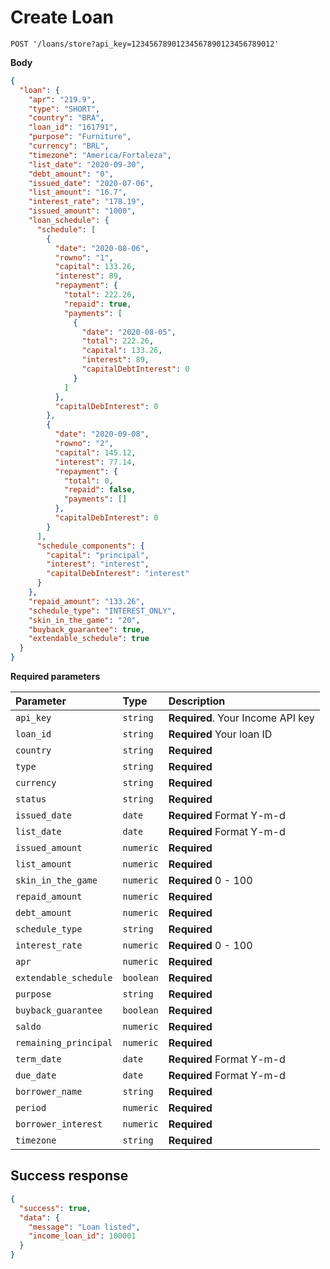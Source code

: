 # Create Loan

```http
POST '/loans/store?api_key=12345678901234567890123456789012'
```

**Body**

```json
{
  "loan": {
    "apr": "219.9",
    "type": "SHORT",
    "country": "BRA",
    "loan_id": "161791",
    "purpose": "Furniture",
    "currency": "BRL",
    "timezone": "America/Fortaleza",
    "list_date": "2020-09-30",
    "debt_amount": "0",
    "issued_date": "2020-07-06",
    "list_amount": "16.7",
    "interest_rate": "178.19",
    "issued_amount": "1000",
    "loan_schedule": {
      "schedule": [
        {
          "date": "2020-08-06",
          "rowno": "1",
          "capital": 133.26,
          "interest": 89,
          "repayment": {
            "total": 222.26,
            "repaid": true,
            "payments": [
              {
                "date": "2020-08-05",
                "total": 222.26,
                "capital": 133.26,
                "interest": 89,
                "capitalDebtInterest": 0
              }
            ]
          },
          "capitalDebInterest": 0
        },
        {
          "date": "2020-09-08",
          "rowno": "2",
          "capital": 145.12,
          "interest": 77.14,
          "repayment": {
            "total": 0,
            "repaid": false,
            "payments": []
          },
          "capitalDebInterest": 0
        }
      ],
      "schedule_components": {
        "capital": "principal",
        "interest": "interest",
        "capitalDebInterest": "interest"
      }
    },
    "repaid_amount": "133.26",
    "schedule_type": "INTEREST_ONLY",
    "skin_in_the_game": "20",
    "buyback_guarantee": true,
    "extendable_schedule": true
  }
}
```

**Required parameters**

| Parameter | Type | Description |
| :--- | :--- | :--- |
| `api_key` | `string` | **Required**. Your Income API key |
| `loan_id` | `string` | **Required** Your loan ID |,
| `country` | `string` | **Required** |,
| `type` | `string` | **Required** |,
| `currency` | `string` | **Required** |,
| `status` | `string` | **Required** |,
| `issued_date` | `date` | **Required** Format Y-m-d |,
| `list_date` | `date` | **Required** Format Y-m-d |,
| `issued_amount` | `numeric` | **Required** |,
| `list_amount` | `numeric` | **Required** |,
| `skin_in_the_game` | `numeric` | **Required** 0 - 100 |,
| `repaid_amount` | `numeric` | **Required** |,
| `debt_amount` | `numeric` | **Required** |,
| `schedule_type` | `string` | **Required** |,
| `interest_rate` | `numeric` | **Required** 0 - 100 |,
| `apr` | `numeric` | **Required** |,
| `extendable_schedule` | `boolean` | **Required** |,
| `purpose` | `string` | **Required** |,
| `buyback_guarantee` | `boolean` | **Required** |,
| `saldo` | `numeric` | **Required** |,
| `remaining_principal` | `numeric` | **Required** |,
| `term_date` | `date` | **Required** Format Y-m-d |,
| `due_date` | `date` | **Required** Format Y-m-d |,
| `borrower_name` | `string` | **Required** |,
| `period` | `numeric` | **Required** |,
| `borrower_interest` | `numeric` | **Required** |,
| `timezone` | `string` | **Required** |,

## Success response

```json
{
  "success": true,
  "data": {
    "message": "Loan listed",
    "income_loan_id": 100001
  }
}
```